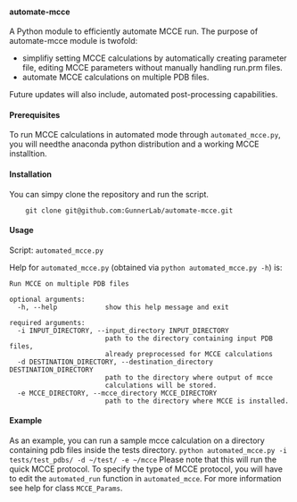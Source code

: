 #### automate-mcce
A Python module to efficiently automate MCCE run.
The purpose of automate-mcce module is twofold: 

- simplifiy setting MCCE calculations by automatically creating parameter file, editing MCCE parameters without manually handling run.prm files.
- automate MCCE calculations on multiple PDB files. 

Future updates will also include, automated post-processing capabilities. 

#### Prerequisites
To run MCCE calculations in automated mode through `automated_mcce.py`, you will needthe anaconda python distribution and a working MCCE installtion.
#### Installation
You can simpy clone the repository and run the script. 
```
    git clone git@github.com:GunnerLab/automate-mcce.git
```
#### Usage
Script: `automated_mcce.py`

Help for `automated_mcce.py` (obtained via `python automated_mcce.py -h`) is:

```
Run MCCE on multiple PDB files

optional arguments:
  -h, --help            show this help message and exit

required arguments:
  -i INPUT_DIRECTORY, --input_directory INPUT_DIRECTORY
                        path to the directory containing input PDB files,
                        already preprocessed for MCCE calculations
  -d DESTINATION_DIRECTORY, --destination_directory DESTINATION_DIRECTORY
                        path to the directory where output of mcce
                        calculations will be stored.
  -e MCCE_DIRECTORY, --mcce_directory MCCE_DIRECTORY
                        path to the directory where MCCE is installed.
```

#### Example
As an example, you can run a sample mcce calculation on a directory containing pdb files inside the tests directory.
`python automated_mcce.py -i tests/test_pdbs/ -d ~/test/ -e ~/mcce`
Please note that this will run the quick MCCE protocol. To specify the type of MCCE protocol, you will have to edit the `automated_run` function in `automated_mcce`. For more information see help for class `MCCE_Params`.  